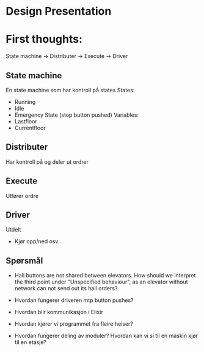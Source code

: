 Design Presentation
=====================

# First thoughts:


State machine -> Distributer -> Execute -> Driver

## State machine

En state machine som har kontroll på states
States:
- Running
- Idle
- Emergency State (stop button pushed)
Variables:
- Lastfloor
- Currentfloor

## Distributer

Har kontroll på og deler ut ordrer



## Execute 

Utfører ordre


## Driver

Utdelt
- Kjør opp/ned osv..



## Spørsmål

- Hall buttons are not shared between elevators. How should we interpret the third point under "Unspecified behaviour", as an elevator without network can not send out its hall orders?

- Hvordan fungerer driveren mtp button pushes?

- Hvordan blir kommunikasjon i Elixir

- Hvordan kjører vi programmet fra fleire heiser?

- Hvordan fungerer deling av moduler? Hvordan kan vi si til en maskin kjør til en etasje?
